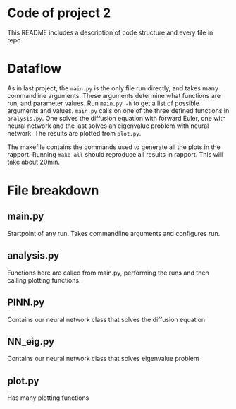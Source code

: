 # Code of project 2
This README includes a description of code structure and every file in repo.

# Dataflow
As in last project, the `main.py` is the only file run directly, and takes many commandline arguments. These arguments determine what functions are run, and parameter values. Run `main.py -h` to get a list of possible arguments and values. `main.py` calls on one of the three defined functions in `analysis.py`. One solves the diffusion equation with forward Euler, one with neural network and the last solves an eigenvalue problem with neural network. The results are plotted from `plot.py`. 

The makefile contains the commands used to generate all the plots in the rapport. Running `make all` should reproduce all results in rapport. This will take about 20min.

# File breakdown
## main.py
Startpoint of any run. Takes commandline arguments and configures run.

## analysis.py
Functions here are called from main.py, performing the runs and then calling plotting functions. 

## PINN.py
Contains our neural network class that solves the diffusion equation

## NN_eig.py
Contains our neural network class that solves eigenvalue problem

## plot.py
Has many plotting functions
